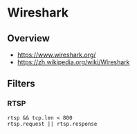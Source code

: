 # Wireshark


## Overview

- https://www.wireshark.org/
- https://zh.wikipedia.org/wiki/Wireshark


## Filters

### RTSP

    rtsp && tcp.len < 800
    rtsp.request || rtsp.response
